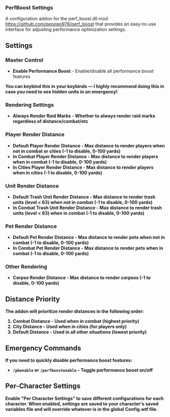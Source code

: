### PerfBoost Settings

A configuration addon for the perf_boost.dll mod https://github.com/pepopo978/perf_boost that provides an easy-to-use interface for adjusting performance optimization settings.

## Settings

### Master Control
- **Enable Performance Boost** - Enable/disable all performance boost features

<b>You can keybind this in your keybinds — I highly recommend doing this in case you need to see hidden units in an emergency!<b>

### Rendering Settings
- **Always Render Raid Marks** - Whether to always render raid marks regardless of distance/combat/etc

### Player Render Distance
- **Default Player Render Distance** - Max distance to render players when not in combat or cities (-1 to disable, 0-100 yards)
- **In Combat Player Render Distance** - Max distance to render players when in combat (-1 to disable, 0-100 yards)
- **In Cities Player Render Distance** - Max distance to render players when in cities (-1 to disable, 0-100 yards)

### Unit Render Distance
- **Default Trash Unit Render Distance** - Max distance to render trash units (level < 63) when not in combat (-1 to disable, 0-100 yards)
- **In Combat Trash Unit Render Distance** - Max distance to render trash units (level < 63) when in combat (-1 to disable, 0-100 yards)

### Pet Render Distance
- **Default Pet Render Distance** - Max distance to render pets when not in combat (-1 to disable, 0-100 yards)
- **In Combat Pet Render Distance** - Max distance to render pets when in combat (-1 to disable, 0-100 yards)

### Other Rendering
- **Corpse Render Distance** - Max distance to render corpses (-1 to disable, 0-100 yards)

## Distance Priority

The addon will prioritize render distances in the following order:
1. **Combat Distance** - Used when in combat (highest priority)
2. **City Distance** - Used when in cities (for players only)
3. **Default Distance** - Used in all other situations (lowest priority)

## Emergency Commands

If you need to quickly disable performance boost features:

- `/pbenable` or `/perfboostenable` - Toggle performance boost on/off

## Per-Character Settings

Enable "Per Character Settings" to save different configurations for each character. When enabled, settings are saved to your character's saved variables file and will override whatever is in the global Config.wtf file.
